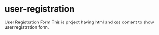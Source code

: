 # user-registration
User Registration Form
This is project having html and css content to show user registration form.
